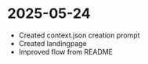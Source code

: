 # 2025-05-24

- Created context.json creation prompt
- Created landingpage
- Improved flow from README
